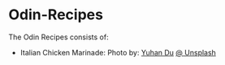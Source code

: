# Odin-Recipes  

The Odin Recipes consists of:

- Italian Chicken Marinade: Photo by:
    [Yuhan Du](https://unsplash.com/@yuhandu?utm_content=creditCopyText&utm_medium=referral&utm_source=unsplash)
    [@ Unsplash](https://unsplash.com/photos/cooked-food-on-white-ceramic-plate-b94AylTxWqA?utm_content=creditCopyText&utm_medium=referral&utm_source=unsplash)
